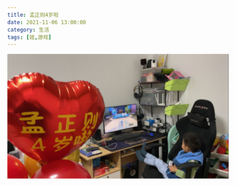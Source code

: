```yaml
---
title: 孟正则4岁啦
date: 2021-11-06 13:00:00
category: 生活
tags: [娃,游戏]
---
```


<!--more-->

![](/images/2021-11-06-zhengze-turns-4.jpg)
